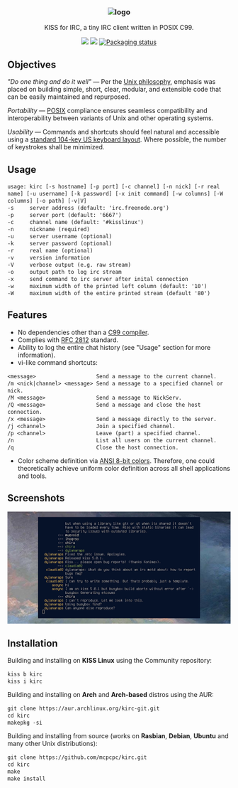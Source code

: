 <h3 align="center"><img src="https://raw.githubusercontent.com/mcpcpc/kirc/master/.github/kirc.png" alt="logo" height="170px"></h3>
<p align="center">KISS for IRC, a tiny IRC client written in POSIX C99.</p>
<p align="center">
<a href="./LICENSE"><img src="https://img.shields.io/badge/license-MIT-blue.svg"></a>
<a href="https://github.com/mcpcpc/kirc/releases"><img src="https://img.shields.io/github/v/release/mcpcpc/kirc.svg"></a>
<a href="https://repology.org/metapackage/kirc"><img src="https://repology.org/badge/tiny-repos/kirc.svg" alt="Packaging status"></a>
</p>


## Objectives

*"Do one thing and do it well"*  —  Per the [Unix philosophy](https://en.wikipedia.org/wiki/Unix_philosophy), emphasis was placed on building simple, short, clear, modular, and extensible code that can be easily maintained and repurposed.

*Portability* — [POSIX](https://en.wikipedia.org/wiki/POSIX) compliance ensures seamless compatibility and interoperability between variants of Unix and other operating systems.

*Usability* — Commands and shortcuts should feel natural and accessible using a [standard 104-key US keyboard layout](https://en.wikipedia.org/wiki/Keyboard_layout).  Where possible, the number of keystrokes shall be minimized.

Usage
-----

```shell
usage: kirc [-s hostname] [-p port] [-c channel] [-n nick] [-r real name] [-u username] [-k password] [-x init command] [-w columns] [-W columns] [-o path] [-v|V]
-s     server address (default: 'irc.freenode.org')
-p     server port (default: '6667')
-c     channel name (default: '#kisslinux')
-n     nickname (required)
-u     server username (optional)
-k     server password (optional)
-r     real name (optional)
-v     version information
-V     verbose output (e.g. raw stream)
-o     output path to log irc stream
-x     send command to irc server after inital connection
-w     maximum width of the printed left column (default: '10')
-W     maximum width of the entire printed stream (default '80')
```

Features
--------

- No dependencies other than a [C99 compiler](https://gcc.gnu.org/).
- Complies with [RFC 2812](https://tools.ietf.org/html/rfc2812) standard.
- Ability to log the entire chat history  (see "Usage" section for more information).
- vi-like command shortcuts:

```shell
<message>                   Send a message to the current channel.
/m <nick|channel> <message> Send a message to a specified channel or nick.
/M <message>                Send a message to NickServ.
/Q <message>                Send a message and close the host connection.
/x <message>                Send a message directly to the server.
/j <channel>                Join a specified channel.
/p <channel>                Leave (part) a specified channel.
/n                          List all users on the current channel.
/q                          Close the host connection.
```

- Color scheme definition via [ANSI 8-bit colors](https://en.wikipedia.org/wiki/ANSI_escape_code). Therefore, one could theoretically achieve uniform color definition across all shell applications and tools.

Screenshots
-----------

![Screenshot 1](/.github/example.png)

Installation
------------

Building and installing on **KISS Linux** using the Community repository:

```shell
kiss b kirc
kiss i kirc
```

Building and installing on **Arch** and **Arch-based** distros using the AUR:

```shell
git clone https://aur.archlinux.org/kirc-git.git
cd kirc
makepkg -si
```

Building and installing from source (works on **Rasbian**, **Debian**, **Ubuntu** and many other Unix distributions):

```shell
git clone https://github.com/mcpcpc/kirc.git
cd kirc
make
make install
```

